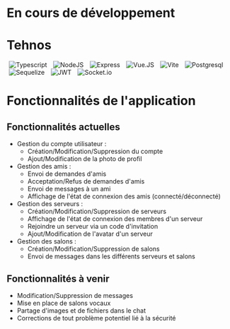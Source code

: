 # En cours de développement 

# Tehnos

<img alt="Typescript" src="https://img.shields.io/badge/TypeScript-007ACC?style=for-the-badge&logo=typescript&logoColor=white"  style="margin: 0 5px"/>
<img alt="NodeJS" src="https://img.shields.io/badge/Node.js-43853D?style=for-the-badge&logo=node.js&logoColor=white"  style="margin: 0 5px"/>
<img alt="Express" src="https://img.shields.io/badge/Express.js-404D59?style=for-the-badge"  style="margin: 0 5px"/>
<img alt="Vue.JS" src="https://img.shields.io/badge/Vue.js-35495E?style=for-the-badge&logo=vue.js&logoColor=4FC08D"  style="margin: 0 5px"/>
<img alt="Vite" src="https://img.shields.io/badge/vite-%23646CFF.svg?style=for-the-badge&logo=vite&logoColor=white"  style="margin: 0 5px"/>
<img alt="Postgresql" src="https://img.shields.io/badge/PostgreSQL-316192?style=for-the-badge&logo=postgresql&logoColor=white"  style="margin: 0 5px"/>
<img alt="Sequelize" src="https://img.shields.io/badge/sequelize-323330?style=for-the-badge&logo=sequelize&logoColor=blue"  style="margin: 0 5px"/>
<img alt="JWT" src="https://img.shields.io/badge/json%20web%20tokens-323330?style=for-the-badge&logo=json-web-tokens&logoColor=pink"  style="margin: 0 5px"/>
<img alt="Socket.io" src="https://img.shields.io/badge/Socket.io-black?style=for-the-badge&logo=socket.io&badgeColor=010101"  style="margin: 0 5px"/>

# Fonctionnalités de l'application
## Fonctionnalités actuelles
- Gestion du compte utilisateur :
	- Création/Modification/Suppression du compte
	- Ajout/Modification de la photo de profil
- Gestion des amis :
	- Envoi de demandes d'amis
	- Acceptation/Refus de demandes d'amis
	- Envoi de messages à un ami
	- Affichage de l'état de connexion des amis (connecté/déconnecté)
- Gestion des serveurs :
	- Création/Modification/Suppression de serveurs
	- Affichage de l'état de connexion des membres d'un serveur
	- Rejoindre un serveur via un code d'invitation
	- Ajout/Modification de l'avatar d'un serveur
- Gestion des salons :
	- Création/Modification/Suppression de salons
	- Envoi de messages dans les différents serveurs et salons

## Fonctionnalités à venir
- Modification/Suppression de messages
- Mise en place de salons vocaux
- Partage d'images et de fichiers dans le chat
- Corrections de tout problème potentiel lié à la sécurité










